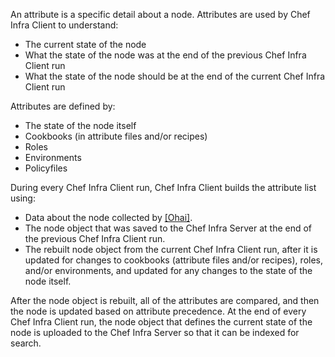 An attribute is a specific detail about a node. Attributes are used by
Chef Infra Client to understand:

-   The current state of the node
-   What the state of the node was at the end of the previous Chef Infra
    Client run
-   What the state of the node should be at the end of the current Chef
    Infra Client run

Attributes are defined by:

-   The state of the node itself
-   Cookbooks (in attribute files and/or recipes)
-   Roles
-   Environments
-   Policyfiles

During every Chef Infra Client run, Chef Infra Client builds the
attribute list using:

-   Data about the node collected by [\[Ohai\]](/ohai.html).
-   The node object that was saved to the Chef Infra Server at the end
    of the previous Chef Infra Client run.
-   The rebuilt node object from the current Chef Infra Client run,
    after it is updated for changes to cookbooks (attribute files and/or
    recipes), roles, and/or environments, and updated for any changes to
    the state of the node itself.

After the node object is rebuilt, all of the attributes are compared,
and then the node is updated based on attribute precedence. At the end
of every Chef Infra Client run, the node object that defines the current
state of the node is uploaded to the Chef Infra Server so that it can be
indexed for search.
